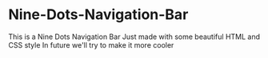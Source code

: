 # Nine-Dots-Navigation-Bar

This is a Nine Dots Navigation Bar Just made with some beautiful HTML and CSS style
In future we'll try to make it more cooler

